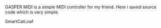 GASPER MIDI is a simple MIDI controller for my friend. Here i saved source code which is very simple.

SmartCatLoaf

